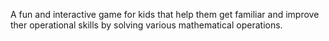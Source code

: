 A fun and interactive game for kids that help them get familiar and improve ther operational skills by solving various mathematical operations.
